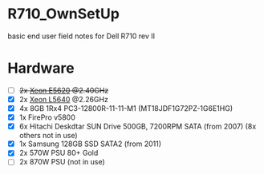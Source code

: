 # R710_OwnSetUp
basic end user field notes for Dell R710 rev II

# Hardware
- [ ] ~~2x [Xeon E5620](https://ark.intel.com/products/47925/Intel-Xeon-Processor-E5620-12M-Cache-2-40-GHz-5-86-GT-s-Intel-QPI-) @2.40GHz~~
- [x] 2x [Xeon L5640](https://ark.intel.com/products/47926/Intel-Xeon-Processor-L5640-12M-Cache-2-26-GHz-5-86-GT-s-Intel-QPI-) @2.26GHz
- [x] 4x 8GB 1Rx4 PC3-12800R-11-11-M1 (MT18JDF1G72PZ-1G6E1HG)
- [x] 1x FirePro v5800 
- [x] 6x Hitachi Deskdtar SUN Drive 500GB, 7200RPM SATA (from 2007) (8x others not in use)
- [x] 1x Samsung 128GB SSD SATA2 (from 2011)
- [x] 2x 570W PSU 80+ Gold
- [ ] 2x 870W PSU (not in use)

